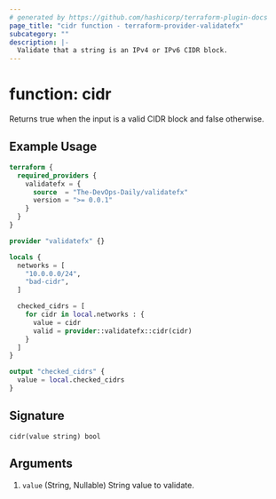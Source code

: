 ```yaml
---
# generated by https://github.com/hashicorp/terraform-plugin-docs
page_title: "cidr function - terraform-provider-validatefx"
subcategory: ""
description: |-
  Validate that a string is an IPv4 or IPv6 CIDR block.
---
```


# function: cidr

Returns true when the input is a valid CIDR block and false otherwise.

## Example Usage

```terraform
terraform {
  required_providers {
    validatefx = {
      source  = "The-DevOps-Daily/validatefx"
      version = ">= 0.0.1"
    }
  }
}

provider "validatefx" {}

locals {
  networks = [
    "10.0.0.0/24",
    "bad-cidr",
  ]

  checked_cidrs = [
    for cidr in local.networks : {
      value = cidr
      valid = provider::validatefx::cidr(cidr)
    }
  ]
}

output "checked_cidrs" {
  value = local.checked_cidrs
}
```

## Signature

<!-- signature generated by tfplugindocs -->
```text
cidr(value string) bool
```

## Arguments

<!-- arguments generated by tfplugindocs -->
1. `value` (String, Nullable) String value to validate.

